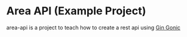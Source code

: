 # Area API (Example Project)
 area-api is a project to teach how to create a rest api using [Gin Gonic](https://github.com/gin-gonic/gin) 
